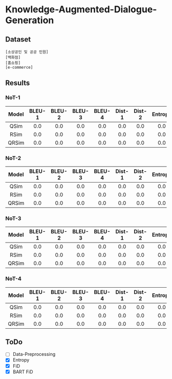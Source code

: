 # Knowledge-Augmented-Dialogue-Generation

## Dataset
```
[소상공인 및 공공 민원]
[백화점]
[홈쇼핑]
[e-commerce]
```

## Results
### NoT-1
|Model|BLEU-1|BLEU-2|BLEU-3|BLEU-4|Dist-1|Dist-2|Entropy|
|:----------:|:----:|:----:|:----:|:----:|:----:|:----:|:----:|
|QSim|0.0|0.0|0.0|0.0|0.0|0.0|0.0|
|RSim|0.0|0.0|0.0|0.0|0.0|0.0|0.0|
|QRSim|0.0|0.0|0.0|0.0|0.0|0.0|0.0|

### NoT-2
|Model|BLEU-1|BLEU-2|BLEU-3|BLEU-4|Dist-1|Dist-2|Entropy|
|:----------:|:----:|:----:|:----:|:----:|:----:|:----:|:----:|
|QSim|0.0|0.0|0.0|0.0|0.0|0.0|0.0|
|RSim|0.0|0.0|0.0|0.0|0.0|0.0|0.0|
|QRSim|0.0|0.0|0.0|0.0|0.0|0.0|0.0|

### NoT-3
|Model|BLEU-1|BLEU-2|BLEU-3|BLEU-4|Dist-1|Dist-2|Entropy|
|:----------:|:----:|:----:|:----:|:----:|:----:|:----:|:----:|
|QSim|0.0|0.0|0.0|0.0|0.0|0.0|0.0|
|RSim|0.0|0.0|0.0|0.0|0.0|0.0|0.0|
|QRSim|0.0|0.0|0.0|0.0|0.0|0.0|0.0|

### NoT-4
|Model|BLEU-1|BLEU-2|BLEU-3|BLEU-4|Dist-1|Dist-2|Entropy|
|:----------:|:----:|:----:|:----:|:----:|:----:|:----:|:----:|
|QSim|0.0|0.0|0.0|0.0|0.0|0.0|0.0|
|RSim|0.0|0.0|0.0|0.0|0.0|0.0|0.0|
|QRSim|0.0|0.0|0.0|0.0|0.0|0.0|0.0|

## ToDo
- [ ] Data-Preprocessing
- [X] Entropy
- [X] FiD
- [X] BART FiD
